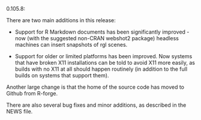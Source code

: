 0.105.8:

There are two main additions in this release:

  - Support for R Markdown documents has been significantly 
    improved - now (with the suggested non-CRAN webshot2 package)
    headless machines can insert snapshots of rgl scenes.
    
  - Support for older or limited platforms has been improved.
    Now systems that have broken X11 installations can be told
    to avoid X11 more easily, as builds with no X11 at all 
    should happen routinely (in addition to the full builds
    on systems that support them).
    
Another large change is that the home of the source code has
moved to Github from R-forge.
  
There are also several bug fixes and minor additions, as described in the NEWS file.
